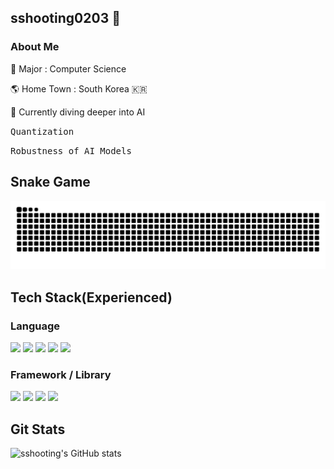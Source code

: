 <!--
**sshooting0203/sshooting0203** is a ✨ _special_ ✨ repository because its `README.md` (this file) appears on your GitHub profile.

Here are some ideas to get you started:

- 🔭 I’m currently working on ...
- 🌱 I’m currently learning ...
- 👯 I’m looking to collaborate on ...
- 🤔 I’m looking for help with ...
- 💬 Ask me about ...
- 📫 How to reach me: ...
- 😄 Pronouns: ...
- ⚡ Fun fact: ...
-->

## sshooting0203 💫

### About Me
🔭 Major : Computer Science

🌎 Home Town : South Korea 🇰🇷

🌱 Currently diving deeper into AI 

<kbd>Quantization</kbd> 

<kbd>Robustness of AI Models</kbd>

## Snake Game

![snake gif](https://raw.githubusercontent.com/sshooting0203/sshooting0203/output/github-contribution-grid-snake.svg)

## Tech Stack(Experienced)

### Language  
<p>
  <img src="https://cdn.jsdelivr.net/gh/devicons/devicon/icons/javascript/javascript-original.svg" width="40" />
  <img src="https://cdn.jsdelivr.net/gh/devicons/devicon/icons/java/java-original.svg" width="40" />
  <img src="https://cdn.jsdelivr.net/gh/devicons/devicon/icons/python/python-original.svg" width="40" />
  <img src="https://cdn.jsdelivr.net/gh/devicons/devicon/icons/cplusplus/cplusplus-original.svg" width="40" />
  <img src="https://cdn.jsdelivr.net/gh/devicons/devicon/icons/jupyter/jupyter-original.svg" width="40" />
</p>

### Framework / Library  
<p>
  <img src="https://cdn.jsdelivr.net/gh/devicons/devicon/icons/vuejs/vuejs-original.svg" width="40" />
  <img src="https://cdn.jsdelivr.net/gh/devicons/devicon/icons/spring/spring-original.svg" width="40" />
  <img src="https://cdn.jsdelivr.net/gh/devicons/devicon/icons/django/django-plain.svg" width="40" />
  <img src="https://cdn.jsdelivr.net/gh/devicons/devicon/icons/pandas/pandas-original.svg" width="40" />
</p>

## Git Stats
![sshooting's GitHub stats](https://github-readme-stats.vercel.app/api?username=sshooting0203&show_icons=true&theme=tokyonight)

